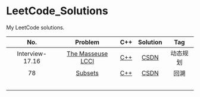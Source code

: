 # LeetCode_Solutions
My LeetCode solutions.

|       No.       |                           Problem                            |                             C++                              |                           Solution                           |   Tag    |
| :-------------: | :----------------------------------------------------------: | :----------------------------------------------------------: | :----------------------------------------------------------: | :------: |
| Interview-17.16 | [The Masseuse LCCI](https://leetcode-cn.com/problems/the-masseuse-lcci/) | [C++](https://github.com/x8267/LeetCode_Solutions/blob/master/solutions/Interview-17.16-The%20Masseuse%20LCCI/Interview-17.16.cpp) | [CSDN](https://blog.csdn.net/qq_41809369/article/details/105082752) | 动态规划 |
|       78        |     [Subsets](https://leetcode-cn.com/problems/subsets/)     | [C++](https://github.com/x8267/LeetCode_Solutions/blob/master/solutions/78-Subsets/78-Subsets.cpp) | [CSDN](https://blog.csdn.net/qq_41809369/article/details/105090245) |   回溯   |
|                 |                                                              |                                                              |                                                              |          |
|                 |                                                              |                                                              |                                                              |          |
|                 |                                                              |                                                              |                                                              |          |
|                 |                                                              |                                                              |                                                              |          |
|                 |                                                              |                                                              |                                                              |          |

